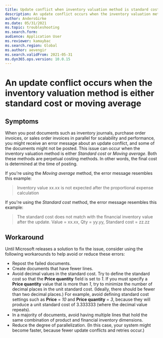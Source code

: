```yaml
---
title: Update conflict when inventory valuation method is standard cost or moving average
description: An update conflict occurs when the inventory valuation method is either standard cost or moving average
author: AndersGirke
ms.date: 05/31/2021
ms.topic: troubleshooting
ms.search.form:
audience: Application User
ms.reviewer: kamaybac
ms.search.region: Global
ms.author: aevengir
ms.search.validFrom: 2021-05-31
ms.dyn365.ops.version: 10.0.15
---
```

<!-- KFM: Add error codes? -->

# An update conflict occurs when the inventory valuation method is either standard cost or moving average

## Symptoms

When you post documents such as inventory journals, purchase order invoices, or sales order invoices in parallel for scalability and performance, you might receive an error message about an update conflict, and some of the documents might not be posted. This issue can occur when the inventory valuation method is either *Standard cost* or *Moving average*. Both these methods are perpetual costing methods. In other words, the final cost is determined at the time of posting.

If you're using the *Moving average* method, the error message resembles this example:

> Inventory value xx.xx is not expected after the proportional expense calculation

If you're using the *Standard cost* method, the error message resembles this example:

> The standard cost does not match with the financial inventory value after the update. Value = xx.xx, Qty = yy.yy, Standard cost = zz.zz

## Workaround

Until Microsoft releases a solution to fix the issue, consider using the following workarounds to help avoid or reduce these errors:

- Repost the failed documents.
- Create documents that have fewer lines.
- Avoid decimal values in the standard cost. Try to define the standard cost so that the **Price quantity** field is set to *1*. If you must specify a **Price quantity** value that is more than *1*, try to minimize the number of decimal places in the unit standard cost. (Ideally, there should be fewer than two decimal places.) For example, avoid defining standard cost settings such as **Price** = *10* and **Price quantity** = *3*, because they will produce a unit standard cost of 3.333333 (where the decimal value repeats).
- In a majority of documents, avoid having multiple lines that hold the same combination of product and financial inventory dimensions.
- Reduce the degree of parallelization. (In this case, your system might become faster, because fewer update conflicts and retries occur.)

